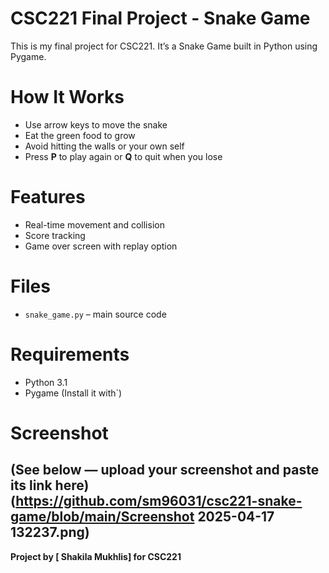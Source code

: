 # CSC221 Final Project - Snake Game

This is my final project for CSC221. It’s a Snake Game built in Python using Pygame.

# How It Works

- Use arrow keys to move the snake
- Eat the green food to grow
- Avoid hitting the walls or your own self
- Press **P** to play again or **Q** to quit when you lose

# Features
- Real-time movement and collision 
- Score tracking
- Game over screen with replay option

#  Files

- `snake_game.py` – main source code

#  Requirements

- Python 3.1
- Pygame (Install it with`)

#  Screenshot

(See below — upload your screenshot and paste its link here)
(https://github.com/sm96031/csc221-snake-game/blob/main/Screenshot 2025-04-17 132237.png)
---

**Project by [ Shakila Mukhlis] for CSC221**
